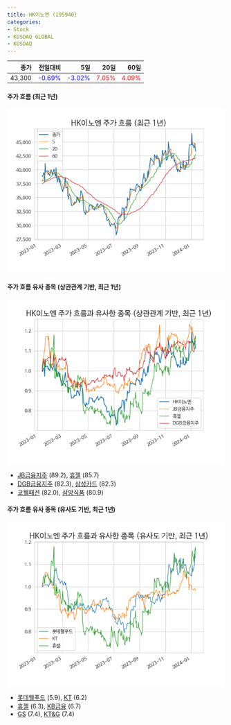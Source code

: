 ```yaml
---
title: HK이노엔 (195940)
categories:
- Stock
- KOSDAQ GLOBAL
- KOSDAQ
---
```


|종가|전일대비|5일|20일|60일|
|---:|-------:|--:|---:|---:|
|43,300|<span style="color: blue">-0.69%</span>|<span style="color: blue">-3.02%</span>|<span style="color: red">7.05%</span>|<span style="color: red">4.09%</span>|

<!-- more -->

#### 주가 흐름 (최근 1년)
![195940](/assets/images/stock/195940.png)


#### 주가 흐름 유사 종목 (상관관계 기반, 최근 1년)
![195940](/assets/images/stock/195940_corr.png)
- [JB금융지주](/175330/) (89.2), [휴젤](/145020/) (85.7)
- [DGB금융지주](/139130/) (82.3), [삼성카드](/029780/) (82.3)
- [코웰패션](/033290/) (82.0), [삼양식품](/003230/) (80.9)


#### 주가 흐름 유사 종목 (유사도 기반, 최근 1년)
![195940](/assets/images/stock/195940_sim.png)
- [롯데웰푸드](/280360/) (5.9), [KT](/030200/) (6.2)
- [휴젤](/145020/) (6.3), [KB금융](/105560/) (6.7)
- [GS](/078930/) (7.4), [KT&G](/033780/) (7.4)